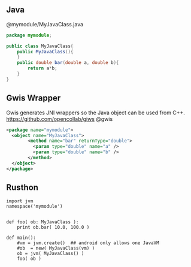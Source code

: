 Java
-----
@mymodule/MyJavaClass.java
```java
package mymodule;

public class MyJavaClass{
	public MyJavaClass(){
	}
	public double bar(double a, double b){
		return a*b;
	}
}
```

Gwis Wrapper
-------
Gwis generates JNI wrappers so the Java object can be used from C++.
https://github.com/opencollab/giws
@gwis
```xml
<package name="mymodule">
  <object name="MyJavaClass">
        <method name="bar" returnType="double">
          <param type="double" name="a" />
          <param type="double" name="b" />
        </method>
  </object>
</package>
```


Rusthon
------------
```rusthon
import jvm
namespace('mymodule')


def foo( ob: MyJavaClass ):
	print ob.bar( 10.0, 100.0 )

def main():
	#vm = jvm.create()  ## android only allows one JavaVM
	#ob  = new( MyJavaClass(vm) )
	ob = jvm( MyJavaClass() )
	foo( ob )

```